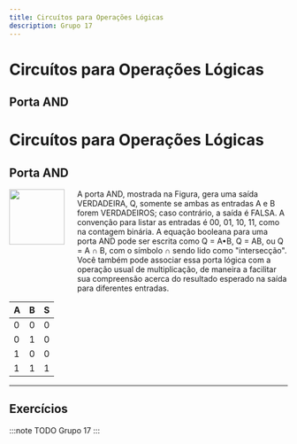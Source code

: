 ```yaml
---
title: Circuítos para Operações Lógicas
description: Grupo 17
---
```


# Circuítos para Operações Lógicas

## Porta AND

# Circuítos para Operações Lógicas

## Porta AND

<div style="display: flex;">
  <div style="margin-right: 20px;">
    <img align="left" width="100" height="100" src="https://picsum.photos/100/100">
  </div>
  <div>
    A porta AND, mostrada na Figura, gera uma saída VERDADEIRA, Q, somente se ambas as entradas A e B forem VERDADEIROS; caso contrário, a saída é FALSA. A convenção para listar as entradas é 00, 01, 10, 11, como na contagem binária. A equação booleana para uma porta AND pode ser escrita como Q = A•B, Q = AB, ou Q = A ∩ B, com o símbolo ∩ sendo lido como "intersecção". Você também pode associar essa porta lógica com a operação usual de multiplicação, de maneira a facilitar sua compreensão acerca do resultado esperado na saída para diferentes entradas.
  </div>
</div>

| A | B | S |
|---|---|---|
| 0 | 0 | 0 |
| 0 | 1 | 0 |
| 1 | 0 | 0 |
| 1 | 1 | 1 |

---


## Exercícios



:::note TODO
Grupo 17
:::
